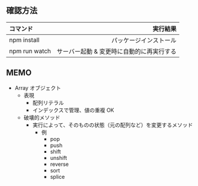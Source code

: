## 確認方法

| コマンド      |                                  実行結果 |
| :------------ | ----------------------------------------: |
| npm install   |                    パッケージインストール |
| npm run watch | サーバー起動 & 変更時に自動的に再実行する |

## MEMO

- Array オブジェクト
  - 表現
    - 配列リテラル
    - インデックスで管理、値の重複 OK
  - 破壊的メソッド
    - 実行によって、そのものの状態（元の配列など）を変更するメソッド
      - 例
        - pop
        - push
        - shift
        - unshift
        - reverse
        - sort
        - splice
